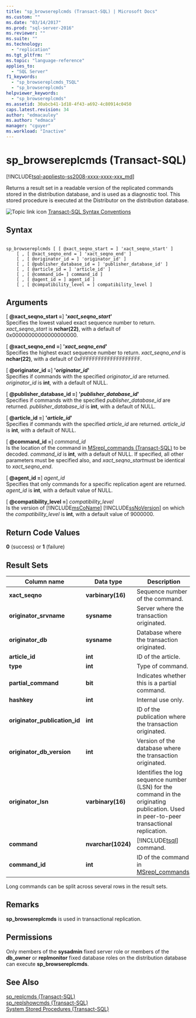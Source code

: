 ```yaml
---
title: "sp_browsereplcmds (Transact-SQL) | Microsoft Docs"
ms.custom: ""
ms.date: "03/14/2017"
ms.prod: "sql-server-2016"
ms.reviewer: ""
ms.suite: ""
ms.technology: 
  - "replication"
ms.tgt_pltfrm: ""
ms.topic: "language-reference"
applies_to: 
  - "SQL Server"
f1_keywords: 
  - "sp_browsereplcmds_TSQL"
  - "sp_browsereplcmds"
helpviewer_keywords: 
  - "sp_browsereplcmds"
ms.assetid: 30abcb41-1d18-4f43-a692-4c80914c0450
caps.latest.revision: 34
author: "edmacauley"
ms.author: "edmaca"
manager: "cguyer"
ms.workload: "Inactive"
---
```

# sp_browsereplcmds (Transact-SQL)
[!INCLUDE[tsql-appliesto-ss2008-xxxx-xxxx-xxx_md](../../includes/tsql-appliesto-ss2008-xxxx-xxxx-xxx-md.md)]

  Returns a result set in a readable version of the replicated commands stored in the distribution database, and is used as a diagnostic tool. This stored procedure is executed at the Distributor on the distribution database.  
  
 ![Topic link icon](../../database-engine/configure-windows/media/topic-link.gif "Topic link icon") [Transact-SQL Syntax Conventions](../../t-sql/language-elements/transact-sql-syntax-conventions-transact-sql.md)  
  
## Syntax  
  
```  
  
sp_browsereplcmds [ [ @xact_seqno_start = ] 'xact_seqno_start' ]  
    [ , [ @xact_seqno_end = ] 'xact_seqno_end' ]   
    [ , [ @originator_id = ] 'originator_id' ]  
    [ , [ @publisher_database_id = ] 'publisher_database_id' ]  
    [ , [ @article_id = ] 'article_id' ]  
    [ , [ @command_id= ] command_id ]  
    [ , [ @agent_id = ] agent_id ]  
    [ , [ @compatibility_level = ] compatibility_level ]  
```  
  
## Arguments  
 [ **@xact_seqno_start =**] **'***xact_seqno_start***'**  
 Specifies the lowest valued exact sequence number to return. *xact_seqno_start* is **nchar(22)**, with a default of 0x00000000000000000000.  
  
 [ **@xact_seqno_end =**] **'***xact_seqno_end***'**  
 Specifies the highest exact sequence number to return. *xact_seqno_end* is **nchar(22)**, with a default of 0xFFFFFFFFFFFFFFFFFFFF.  
  
 [ **@originator_id =**] **'***originator_id***'**  
 Specifies if commands with the specified *originator_id* are returned. *originator_id* is **int**, with a default of NULL.  
  
 [ **@publisher_database_id =**] **'***publisher_database_id***'**  
 Specifies if commands with the specified *publisher_database_id* are returned. *publisher_database_id* is **int**, with a default of NULL.  
  
 [ **@article_id =**] **'***article_id***'**  
 Specifies if commands with the specified *article_id* are returned. *article_id* is **int**, with a default of NULL.  
  
 [ **@command_id =**] *command_id*  
 Is the location of the command in [MSrepl_commands &#40;Transact-SQL&#41;](../../relational-databases/system-tables/msrepl-commands-transact-sql.md) to be decoded. *command_id* is **int**, with a default of NULL. If specified, all other parameters must be specified also, and *xact_seqno_start*must be identical to *xact_seqno_end*.  
  
 [ **@agent_id =**] *agent_id*  
 Specifies that only commands for a specific replication agent are returned. *agent_id* is **int**, with a default value of NULL.  
  
 [ **@compatibility_level =**] *compatibility_level*  
 Is the version of [!INCLUDE[msCoName](../../includes/msconame-md.md)] [!INCLUDE[ssNoVersion](../../includes/ssnoversion-md.md)] on which the *compatibility_level* is **int**, with a default value of 9000000.  
  
## Return Code Values  
 **0** (success) or **1** (failure)  
  
## Result Sets  
  
|Column name|Data type|Description|  
|-----------------|---------------|-----------------|  
|**xact_seqno**|**varbinary(16)**|Sequence number of the command.|  
|**originator_srvname**|**sysname**|Server where the transaction originated.|  
|**originator_db**|**sysname**|Database where the transaction originated.|  
|**article_id**|**int**|ID of the article.|  
|**type**|**int**|Type of command.|  
|**partial_command**|**bit**|Indicates whether this is a partial command.|  
|**hashkey**|**int**|Internal use only.|  
|**originator_publication_id**|**int**|ID of the publication where the transaction originated.|  
|**originator_db_version**|**int**|Version of the database where the transaction originated.|  
|**originator_lsn**|**varbinary(16)**|Identifies the log sequence number (LSN) for the command in the originating publication. Used in peer-to-peer transactional replication.|  
|**command**|**nvarchar(1024)**|[!INCLUDE[tsql](../../includes/tsql-md.md)] command.|  
|**command_id**|**int**|ID of the command in [MSrepl_commands](../../relational-databases/system-tables/msrepl-commands-transact-sql.md).|  
  
 Long commands can be split across several rows in the result sets.  
  
## Remarks  
 **sp_browsereplcmds** is used in transactional replication.  
  
## Permissions  
 Only members of the **sysadmin** fixed server role or members of the **db_owner** or **replmonitor** fixed database roles on the distribution database can execute **sp_browsereplcmds**.  
  
## See Also  
 [sp_replcmds &#40;Transact-SQL&#41;](../../relational-databases/system-stored-procedures/sp-replcmds-transact-sql.md)   
 [sp_replshowcmds &#40;Transact-SQL&#41;](../../relational-databases/system-stored-procedures/sp-replshowcmds-transact-sql.md)   
 [System Stored Procedures &#40;Transact-SQL&#41;](../../relational-databases/system-stored-procedures/system-stored-procedures-transact-sql.md)  
  
  
